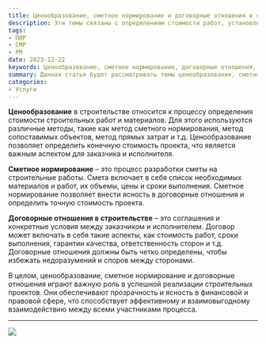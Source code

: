 ```yaml
---
title: Ценообразование, сметное нормирование и договорные отношения в строительстве
description: Эти темы связаны с определением стоимости работ, установлением нормативов для составления смет и регулированием правил заключения договоров в области строительства.
tags:
- ПИР
- СМР
- PM
date: 2023-12-22
keywords: Ценообразование, сметное нормирование, договорные отношения, строительство
summary: Данная статья будет рассматривать темы ценообразования, сметного нормирования и договорных отношений в контексте строительства. Ценообразование означает определение стоимости работ и услуг в строительстве. Сметное нормирование связано с установлением нормативов для составления смет на выполнение строительных работ. Договорные отношения подразумевают заключение и исполнение договоров между различными участниками процесса строительства, такими как заказчик, подрядчик и поставщик материалов.
categories:
- Услуги
---
```


**Ценообразование** в строительстве относится к процессу определения стоимости строительных работ и материалов. Для этого используются различные методы, такие как метод сметного нормирования, метод сопоставимых объектов, метод прямых затрат и т.д. Ценообразование позволяет определить конечную стоимость проекта, что является важным аспектом для заказчика и исполнителя.

**Сметное нормирование** – это процесс разработки сметы на строительные работы. Смета включает в себя список необходимых материалов и работ, их объемы, цены и сроки выполнения. Сметное нормирование позволяет внести ясность в договорные отношения и определить точную стоимость проекта.

**Договорные отношения в строительстве** – это соглашения и конкретные условия между заказчиком и исполнителем. Договор может включать в себя такие аспекты, как стоимость работ, сроки выполнения, гарантии качества, ответственность сторон и т.д. Договорные отношения должны быть четко определены, чтобы избежать недоразумений и споров между сторонами.

В целом, ценообразование, сметное нормирование и договорные отношения играют важную роль в успешной реализации строительных проектов. Они обеспечивают прозрачность и ясность в финансовой и правовой сфере, что способствует эффективному и взаимовыгодному взаимодействию между всеми участниками процесса.

---

![](https://dedov.ws/wp-content/uploads/2023/07/2023-07-13-13.24.46.jpg)